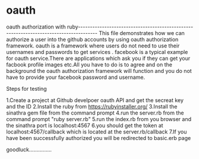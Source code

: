 # oauth
oauth authorization with ruby--------------------------------------------------------------------------------------
This file demonstrates how we can authorize a user into the github accounts by using oauth authorization framework.
oauth is a framework where users do not need to use their usernames and passwords to get services .
facebook is a typical example for oauth service.There are applications which ask you if they can get your facbook profile images etc.All you have to do is to agree and on the background the oauth authorization framework will function and you do not have to provide your facebook password and username.

Steps for testing

1.Create a project at Github develpoer oauth API and get the secreat key and the ID
2.Install the ruby from https://rubyinstaller.org/
3.Install the sinathra gem file from the command prompt
4.run the server.rb from the command prompt "ruby server.rb"
5.run the index.rb from you browser and the sinathra port is localhost:4567
6.you should get the token at localhost:4567/callback  which is located at the server.rb/callback
7.If you have been successfully authorized you will be redirected to basic.erb page


goodluck...............


